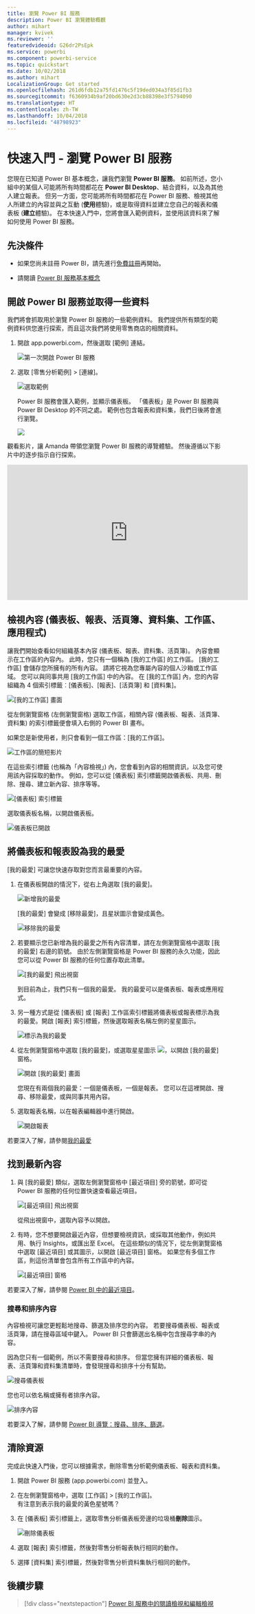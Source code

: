 ```yaml
---
title: 瀏覽 Power BI 服務
description: Power BI 瀏覽體驗概觀
author: mihart
manager: kvivek
ms.reviewer: ''
featuredvideoid: G26dr2PsEpk
ms.service: powerbi
ms.component: powerbi-service
ms.topic: quickstart
ms.date: 10/02/2018
ms.author: mihart
LocalizationGroup: Get started
ms.openlocfilehash: 261d6fdb12a75fd1476c5f19ded034a3f85d1fb3
ms.sourcegitcommit: f6360934b9af20bd630e2d3cb88398e3f5794090
ms.translationtype: HT
ms.contentlocale: zh-TW
ms.lasthandoff: 10/04/2018
ms.locfileid: "48798923"
---
```

# <a name="quickstart---getting-around-in-power-bi-service"></a>快速入門 - 瀏覽 Power BI 服務

您現在已知道 Power BI 基本概念，讓我們瀏覽 **Power BI 服務**。 如前所述，您小組中的某個人可能將所有時間都花在 **Power BI Desktop**、結合資料，以及為其他人建立報表。 但另一方面，您可能將所有時間都花在 Power BI 服務、檢視其他人所建立的內容並與之互動 (**使用**體驗)，或是取得資料並建立您自己的報表和儀表板 (**建立**體驗)。 在本快速入門中，您將會匯入範例資料，並使用該資料來了解如何使用 Power BI 服務。 
 
## <a name="prerequisites"></a>先決條件

- 如果您尚未註冊 Power BI，請先進行[免費註冊](https://app.powerbi.com/signupredirect?pbi_source=web)再開始。

- 請閱讀 [Power BI 服務基本概念](end-user-basic-concepts.md)

## <a name="open-power-bi-service-and-get-some-data"></a>開啟 Power BI 服務並取得一些資料
我們將會抓取用於瀏覽 Power BI 服務的一些範例資料。 我們提供所有類型的範例資料供您進行探索，而且這次我們將使用零售商店的相關資料。    
1. 開啟 app.powerbi.com，然後選取 [範例] 連結。 

    ![第一次開啟 Power BI 服務](./media/end-user-experience/power-bi-new-user.png)

2. 選取 [零售分析範例] > [連線]。

    ![選取範例](./media/end-user-experience/power-bi-retail-sample.png)

    Power BI 服務會匯入範例，並顯示儀表板。 「儀表板」是 Power BI 服務與 Power BI Desktop 的不同之處。 範例也包含報表和資料集，我們日後將會進行瀏覽。

    ![](media/end-user-experience/power-bi-dashboard.png)

觀看影片，讓 Amanda 帶領您瀏覽 Power BI 服務的導覽體驗。  然後遵循以下影片中的逐步指示自行探索。

<iframe width="560" height="315" src="https://www.youtube.com/embed/G26dr2PsEpk" frameborder="0" allowfullscreen></iframe>


## <a name="view-content-dashboards-reports-workbooks-datasets-workspaces-apps"></a>檢視內容 (儀表板、報表、活頁簿、資料集、工作區、應用程式)
讓我們開始查看如何組織基本內容 (儀表板、報表、資料集、活頁簿)。 內容會顯示在工作區的內容內。 此時，您只有一個稱為 [我的工作區] 的工作區。 [我的工作區] 會儲存您所擁有的所有內容。 請將它視為您專屬內容的個人沙箱或工作區域。 您可以與同事共用 [我的工作區] 中的內容。 在 [我的工作區] 內，您的內容組織為 4 個索引標籤︰[儀表板]、[報表]、[活頁簿] 和 [資料集]。

![[我的工作區] 畫面](./media/end-user-experience/power-bi-my-workspace2.png)

從左側瀏覽窗格 (左側瀏覽窗格) 選取工作區，相關內容 (儀表板、報表、活頁簿、資料集) 的索引標籤便會填入右側的 Power BI 畫布。

如果您是新使用者，則只會看到一個工作區：[我的工作區]。

![工作區的簡短影片](./media/end-user-experience/nav.gif)

在這些索引標籤 (也稱為「內容檢視」) 內，您會看到內容的相關資訊，以及您可使用該內容採取的動作。  例如，您可以從 [儀表板] 索引標籤開啟儀表板、共用、刪除、搜尋、建立新內容、排序等等。

![[儀表板] 索引標籤](./media/end-user-experience/power-bi-dashboard-tab.png)

選取儀表板名稱，以開啟儀表板。

![儀表板已開啟](./media/end-user-experience/power-bi-open-dashboard.png)

## <a name="favorite-a-dashboard-and-a-report"></a>將儀表板和報表設為我的最愛
[我的最愛] 可讓您快速存取對您而言最重要的內容。  

1. 在儀表板開啟的情況下，從右上角選取 [我的最愛]。
   
   ![新增我的最愛](./media/end-user-experience/powerbi-dashboard-favorite.png)
   
   [我的最愛] 會變成 [移除最愛]，且星狀圖示會變成黃色。
   
   ![移除我的最愛](./media/end-user-experience/power-bi-unfavorite2.png)

2. 若要顯示您已新增為我的最愛之所有內容清單，請在左側瀏覽窗格中選取 [我的最愛] 右邊的箭號。 由於左側瀏覽窗格是 Power BI 服務的永久功能，因此您可以從 Power BI 服務的任何位置存取此清單。
   
    ![[我的最愛] 飛出視窗](./media/end-user-experience/power-bi-favorite.png)
   
    到目前為止，我們只有一個我的最愛。 我的最愛可以是儀表板、報表或應用程式。  

1. 另一種方式是從 [儀表板] 或 [報表] 工作區索引標籤將儀表板或報表標示為我的最愛。開啟 [報表] 索引標籤，然後選取報表名稱左側的星星圖示。
   
   ![標示為我的最愛](./media/end-user-experience/power-bi-report-favorite.png)

3. 從左側瀏覽窗格中選取 [我的最愛]，或選取星星圖示 ![](media/end-user-experience/powerbi-star-icon.png)，以開啟 [我的最愛] 窗格。
   
   ![開啟 [我的最愛] 畫面](./media/end-user-experience/power-bi-favorite-pane.png)
   
   您現在有兩個我的最愛：一個是儀表板，一個是報表。 您可以在這裡開啟、搜尋、移除最愛，或與同事共用內容。

4. 選取報表名稱，以在報表編輯器中進行開啟。

    ![開啟報表](./media/end-user-experience/power-bi-report-open.png)


若要深入了解，請參閱[我的最愛](end-user-favorite.md)

## <a name="locate-your-most-recent-content"></a>找到最新內容

1. 與 [我的最愛] 類似，選取左側瀏覽窗格中 [最近項目] 旁的箭號，即可從 Power BI 服務的任何位置快速查看最近項目。

   ![[最近項目] 飛出視窗](./media/end-user-experience/power-bi-recent-flyout.png)

    從飛出視窗中，選取內容予以開啟。

2. 有時，您不想要開啟最近內容，但想要檢視資訊，或採取其他動作，例如共用、執行 Insights，或匯出至 Excel。 在這些類似的情況下，從左側瀏覽窗格中選取 [最近項目] 或其圖示，以開啟 [最近項目] 窗格。 如果您有多個工作區，則這份清單會包含所有工作區中的內容。

   ![[最近項目] 窗格](./media/end-user-experience/power-bi-recent.png)

若要深入了解，請參閱 [Power BI 中的最近項目](end-user-recent.md)。

### <a name="search-and-sort-content"></a>搜尋和排序內容
內容檢視可讓您更輕鬆地搜尋、篩選及排序您的內容。 若要搜尋儀表板、報表或活頁簿，請在搜尋區域中鍵入。 Power BI 只會篩選出名稱中包含搜尋字串的內容。

因為您只有一個範例，所以不需要搜尋和排序。  但當您擁有詳細的儀表板、報表、活頁簿和資料集清單時，會發現搜尋和排序十分有幫助。

![搜尋儀表板](./media/end-user-experience/power-bi-search-sort.png)

您也可以依名稱或擁有者排序內容。  

![排序內容](./media/end-user-experience/power-bi-sort.png)

若要深入了解，請參閱 [Power BI 導覽：搜尋、排序、篩選](end-user-search-filter-sort.md)。

## <a name="clean-up-resources"></a>清除資源
完成此快速入門後，您可以根據需求，刪除零售分析範例儀表板、報表和資料集。

1. 開啟 Power BI 服務 (app.powerbi.com) 並登入。    
2. 在左側瀏覽窗格中，選取 [工作區] > [我的工作區]。  
    有注意到表示我的最愛的黃色星號嗎？    
3. 在 [儀表板] 索引標籤上，選取零售分析儀表板旁邊的垃圾桶**刪除**圖示。    

    ![刪除儀表板](./media/end-user-experience/power-bi-cleanup.png)

4. 選取 [報表] 索引標籤，然後對零售分析報表執行相同的動作。
1. 選擇 [資料集] 索引標籤，然後對零售分析資料集執行相同的動作。

## <a name="next-steps"></a>後續步驟

> [!div class="nextstepaction"]
> [Power BI 服務中的閱讀檢視和編輯檢視](end-user-reading-view.md)